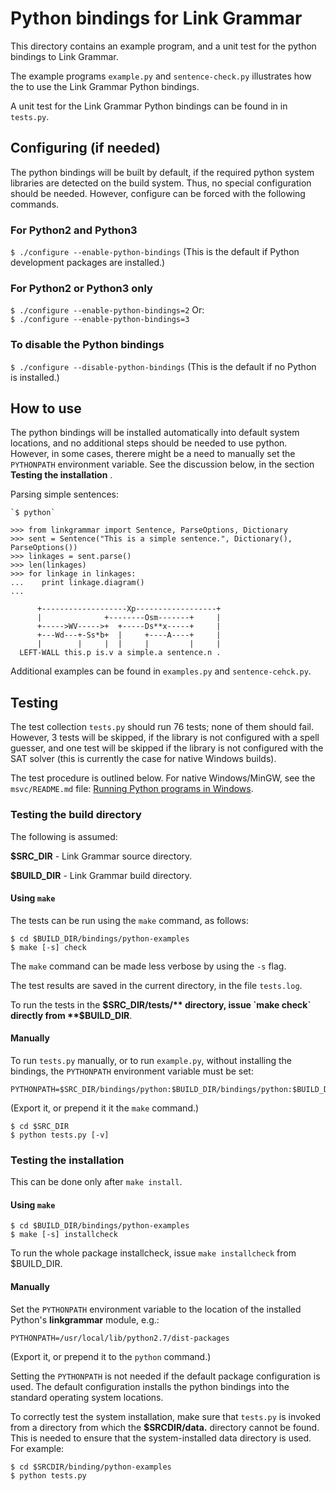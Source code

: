 Python bindings for Link Grammar
================================
This directory contains an example program, and a unit test for the
python bindings to Link Grammar.

The example programs `example.py` and `sentence-check.py` illustrates
how the to use the Link Grammar Python bindings.

A unit test for the Link Grammar Python bindings can be found in
in `tests.py`.

Configuring (if needed)
-----------------------
The python bindings will be built by default, if the required python
system libraries are detected on the build system.  Thus, no special
configuration should be needed. However, configure can be forced with
the following commands.

### For Python2 and Python3
   `$ ./configure --enable-python-bindings`
(This is the default if Python development packages are installed.)

### For Python2 or Python3 only
   `$ ./configure --enable-python-bindings=2`
Or:<br>
   `$ ./configure --enable-python-bindings=3`

### To disable the Python bindings
   `$ ./configure --disable-python-bindings`
(This is the default if no Python is installed.)

How to use
----------
The python bindings will be installed automatically into default system
locations, and no additional steps should be needed to use python.
However, in some cases, therere might be a need to manually set the
`PYTHONPATH` environment variable.  See the discussion below, in
the section **Testing the installation** .

Parsing simple sentences:

```
`$ python`

>>> from linkgrammar import Sentence, ParseOptions, Dictionary
>>> sent = Sentence("This is a simple sentence.", Dictionary(), ParseOptions())
>>> linkages = sent.parse()
>>> len(linkages)
>>> for linkage in linkages:
...    print linkage.diagram()
...
```
```
      +-------------------Xp------------------+
      |              +--------Osm-------+     |
      +----->WV----->+  +-----Ds**x-----+     |
      +---Wd---+-Ss*b+  |     +----A----+     |
      |        |     |  |     |         |     |
  LEFT-WALL this.p is.v a simple.a sentence.n .
```
Additional examples can be found in `examples.py` and `sentence-cehck.py`.

Testing
-------
The test collection `tests.py` should run 76 tests; none of them should
fail.  However, 3 tests will be skipped, if the library is not configured
with a spell guesser, and one test will be skipped if the library is not
configured with the SAT solver (this is currently the case for native
Windows builds).

The test procedure is outlined below.  For native Windows/MinGW, see
the `msvc/README.md` file:
[Running Python programs in Windows](/msvc/README.md#running-python-programs).

### Testing the build directory
The following is assumed:

**$SRC_DIR** - Link Grammar source directory.

**$BUILD_DIR** - Link Grammar build directory.

#### Using `make`
The tests can be run using the `make` command, as follows:
```
$ cd $BUILD_DIR/bindings/python-examples
$ make [-s] check
```
The `make` command can be made less verbose by using the `-s` flag.

The test results are saved in the current directory, in the file
`tests.log`.

To run the tests in the **$SRC_DIR/tests/** directory, issue `make check`
directly from **$BUILD_DIR**.

#### Manually
To run `tests.py` manually, or to run `example.py`, without installing
the bindings, the `PYTHONPATH` environment variable must be set:
```
PYTHONPATH=$SRC_DIR/bindings/python:$BUILD_DIR/bindings/python:$BUILD_DIR/bindings/python/.libs
```
(Export it, or prepend it it the `make` command.)
```
$ cd $SRC_DIR
$ python tests.py [-v]
```

### Testing the installation
This can be done only after `make install`.

#### Using `make`
```
$ cd $BUILD_DIR/bindings/python-examples
$ make [-s] installcheck
```
To run the whole package installcheck, issue `make installcheck` from
$BUILD_DIR.

#### Manually
Set the `PYTHONPATH` environment variable to the location of the installed
Python's **linkgrammar** module, e.g.:

```
PYTHONPATH=/usr/local/lib/python2.7/dist-packages
```
(Export it, or prepend it to the `python` command.)

Setting the `PYTHONPATH` is not needed if the default package
configuration is used.  The default configuration installs the python
bindings into the standard operating system locations.

To correctly test the system installation, make sure that `tests.py` is
invoked from a directory from which the **$SRCDIR/data.** directory
cannot be found. This is needed to ensure that the system-installed data
directory is used. For example:

```
$ cd $SRCDIR/binding/python-examples
$ python tests.py
```
